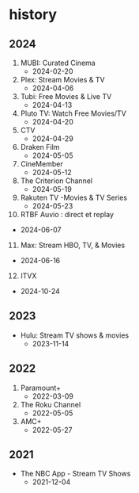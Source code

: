 # history

## 2024

1. MUBI: Curated Cinema
   - 2024-02-20
2. Plex: Stream Movies & TV
   - 2024-04-06
3. Tubi: Free Movies & Live TV
   - 2024-04-13
4. Pluto TV: Watch Free Movies/TV
   - 2024-04-20
5. CTV
   - 2024-04-29
6. Draken Film
   - 2024-05-05
7. CineMember
   - 2024-05-12
8. The Criterion Channel
   - 2024-05-19
9. Rakuten TV -Movies & TV Series
   - 2024-05-23
10. RTBF Auvio : direct et replay
   - 2024-06-07
11. Max: Stream HBO, TV, & Movies
   - 2024-06-16
12. ITVX
   - 2024-10-24

## 2023

- Hulu: Stream TV shows & movies
   - 2023-11-14

## 2022

1. Paramount+
   - 2022-03-09
2. The Roku Channel
   - 2022-05-05
3. AMC+
   - 2022-05-27

## 2021

- The NBC App - Stream TV Shows
   - 2021-12-04
